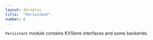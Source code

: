 ```yaml
---
layout: docsplus
title:  "Persistent"
number: 6
---
```


`Persistent` module contains KVStore interfaces and some backends.

